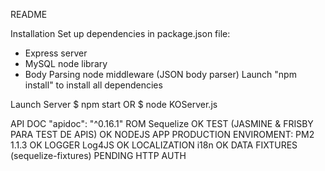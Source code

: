 README

Installation
Set up dependencies in package.json file:
- Express server
- MySQL node library
- Body Parsing node middleware (JSON body parser)
Launch "npm install" to install all dependencies

Launch Server
$ npm start
OR
$ node KOServer.js


API DOC "apidoc": "^0.16.1"
ROM Sequelize OK
TEST (JASMINE & FRISBY PARA TEST DE APIS) OK
NODEJS APP PRODUCTION ENVIROMENT: PM2 1.1.3 OK
LOGGER Log4JS OK
LOCALIZATION i18n OK
DATA FIXTURES (sequelize-fixtures) PENDING
HTTP AUTH